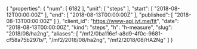 {
  "properties": {
    "num": [
      6182
    ],
    "unit": [
      "steps"
    ],
    "start": [
      "2018-08-12T00:00:00Z"
    ],
    "end": [
      "2018-08-13T00:00:00Z"
    ],
    "published": [
      "2018-08-13T00:00:00Z"
    ]
  },
  "client_id": "https://www-api.jvt.me/fit",
  "date": "2018-08-13T00:00:00Z",
  "kind": "steps",
  "h": "h-measure",
  "slug": "2018/08/ha2ng",
  "aliases": [
    "/mf2/0ba116ef-a8d9-4f0c-9681-cf58a75b297b/",
    "/mf2/2018/08/ha2ng",
    "/mf2/2018/08/HA2Ng"
  ]
}

